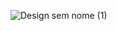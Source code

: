 ![Design sem nome (1)](https://github.com/Luiz-Filipee/AppListStudents_/assets/147888923/41906cbf-7a4c-44c0-a133-a9f8ea45bee5)

